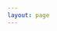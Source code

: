 ```yaml
---
layout: page
---
```

<script setup>
import {
  VPTeamPage,
  VPTeamPageTitle,
  VPTeamMembers
} from 'vitepress/theme'

const members = [
  {
    avatar: 'https://avatars.githubusercontent.com/u/169146138?s=400&u=92bef6d2d3af17c82e34d8d65609b26f3347dec7&v=4',
    name: 'guyan-tttt',
    title: '前端开发者',
    links: [
      { icon: 'github', link: 'https://github.com/guyan-tttt' },
      {
        icon: {
          svg: '<svg t="1732062519827" class="icon" viewBox="0 0 1024 1024" version="1.1" xmlns="http://www.w3.org/2000/svg" p-id="4253" width="200" height="200"><path d="M512 992C246.895625 992 32 777.104375 32 512S246.895625 32 512 32s480 214.895625 480 480-214.895625 480-480 480z m242.9521875-533.3278125h-272.56875a23.7121875 23.7121875 0 0 0-23.71125 23.7121875l-0.024375 59.255625c0 13.08 10.6078125 23.7121875 23.6878125 23.7121875h165.96c13.104375 0 23.7121875 10.6078125 23.7121875 23.6878125v11.855625a71.1121875 71.1121875 0 0 1-71.1121875 71.1121875h-225.215625a23.7121875 23.7121875 0 0 1-23.6878125-23.7121875V423.1278125a71.1121875 71.1121875 0 0 1 71.0878125-71.1121875h331.824375a23.7121875 23.7121875 0 0 0 23.6878125-23.71125l0.0721875-59.2565625a23.7121875 23.7121875 0 0 0-23.68875-23.7121875H423.08a177.76875 177.76875 0 0 0-177.76875 177.7921875V754.953125c0 13.1034375 10.60875 23.7121875 23.713125 23.7121875h349.63125a159.984375 159.984375 0 0 0 159.984375-159.984375V482.36a23.7121875 23.7121875 0 0 0-23.7121875-23.6878125z" fill="#C71D23" p-id="4254"></path></svg>'
        }, 
      link: "https://gitee.com/DT-guyan/yunmo-ui"
     },
    ]
  }
]
</script>

<VPTeamPage>
  <VPTeamPageTitle>
    <template #title>
      顾言
    </template>
    <template #lead>
      大家好，我是一名充满热情的前端开发者，专注于创造直观、响应迅速且用户友好的网页界面。我热衷于探索最新的前端技术，并致力于将它们融入到我的工作中，以提升用户体验和网站性能。
    </template>
  </VPTeamPageTitle>
  <VPTeamMembers
    :members="members"
  />
</VPTeamPage>